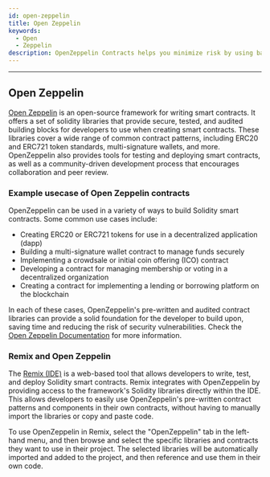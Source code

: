 ```yaml
---
id: open-zeppelin
title: Open Zeppelin
keywords:
  - Open
  - Zeppelin
description: OpenZeppelin Contracts helps you minimize risk by using battle-tested libraries of smart contracts for Ethereum and other blockchains. It includes the most used implementations of ERC standards.
---
```


---

## Open Zeppelin

[Open Zeppelin](https://www.openzeppelin.com/) is an open-source framework for writing smart contracts. It offers a set of solidity libraries that provide secure, tested, and audited building blocks for developers to use when creating smart contracts. These libraries cover a wide range of common contract patterns, including ERC20 and ERC721 token standards, multi-signature wallets, and more. OpenZeppelin also provides tools for testing and deploying smart contracts, as well as a community-driven development process that encourages collaboration and peer review.

### Example usecase of Open Zeppelin contracts

OpenZeppelin can be used in a variety of ways to build Solidity smart contracts. Some common use cases include:

- Creating ERC20 or ERC721 tokens for use in a decentralized application (dapp)
- Building a multi-signature wallet contract to manage funds securely
- Implementing a crowdsale or initial coin offering (ICO) contract
- Developing a contract for managing membership or voting in a decentralized organization
- Creating a contract for implementing a lending or borrowing platform on the blockchain

In each of these cases, OpenZeppelin's pre-written and audited contract libraries can provide a solid foundation for the developer to build upon, saving time and reducing the risk of security vulnerabilities. Check the [Open Zeppelin Documentation](https://docs.openzeppelin.com/contracts/4.x/) for more information.

### Remix and Open Zeppelin

The [Remix (IDE)](/docs/zilevm/onboarding/remix.md) is a web-based tool that allows developers to write, test, and deploy Solidity smart contracts. Remix integrates with OpenZeppelin by providing access to the framework's Solidity libraries directly within the IDE. This allows developers to easily use OpenZeppelin's pre-written contract patterns and components in their own contracts, without having to manually import the libraries or copy and paste code.

To use OpenZeppelin in Remix, select the "OpenZeppelin" tab in the left-hand menu, and then browse and select the specific libraries and contracts they want to use in their project. The selected libraries will be automatically imported and added to the project, and then reference and use them in their own code.
